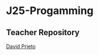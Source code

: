 # J25-Progamming

## Teacher Repository
[David Prieto](https://github.com/d-prieto/J25-Programming)

